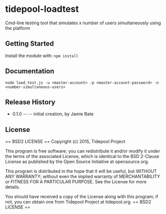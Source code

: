 # tidepool-loadtest

Cmd-line testing tool that simulates x number of users simultaneously using the platform

## Getting Started
Install the module with: `npm install`

## Documentation

```
node load_test.js -u <master-account> -p <master-account-password> -n <number-simultaneous-users>
```

## Release History

* 0.1.0 -- <date> -- initial creation, by Jamie Bate

## License
 == BSD2 LICENSE ==
 Copyright (c) 2015, Tidepool Project

 This program is free software; you can redistribute it and/or modify it under
 the terms of the associated License, which is identical to the BSD 2-Clause
 License as published by the Open Source Initiative at opensource.org.

 This program is distributed in the hope that it will be useful, but WITHOUT
 ANY WARRANTY; without even the implied warranty of MERCHANTABILITY or FITNESS
 FOR A PARTICULAR PURPOSE. See the License for more details.

 You should have received a copy of the License along with this program; if
 not, you can obtain one from Tidepool Project at tidepool.org.
 == BSD2 LICENSE ==


